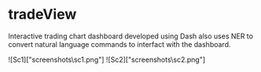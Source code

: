 # tradeView

Interactive trading chart dashboard developed using Dash also uses NER to convert natural language commands to interfact with the dashboard.

![Sc1]["screenshots\sc1.png"]
![Sc2]["screenshots\sc2.png"]
